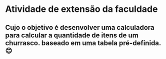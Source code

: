 # Atividade de extensão da faculdade
## Cujo o objetivo é desenvolver uma calculadora para calcular a quantidade de itens de um churrasco. baseado em uma tabela pré-definida.😊
